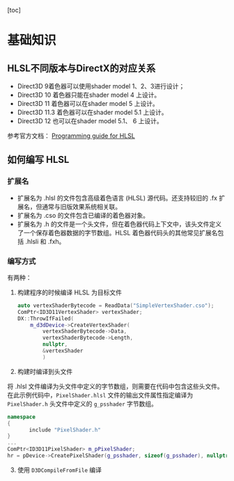 [toc]

# 基础知识

## HLSL不同版本与DirectX的对应关系

- Direct3D 9着色器可以使用shader model 1、2、3进行设计；
- Direct3D 10 着色器只能在shader model  4 上设计。
- Direct3D 11 着色器可以在shader model  5 上设计。
- Direct3D 11.3 着色器可以在shader model  5.1 上设计。
- Direct3D 12 也可以在shader model  5.1、 6 上设计。

参考官方文档： [Programming guide for HLSL](https://learn.microsoft.com/en-us/windows/win32/direct3dhlsl/dx-graphics-hlsl-pguide)

## 如何编写 HLSL

### 扩展名
- 扩展名为 .hlsl 的文件包含高级着色语言 (HLSL) 源代码。还支持较旧的 .fx 扩展名，但通常与旧版效果系统相关联。
- 扩展名为 .cso 的文件包含已编译的着色器对象。
- 扩展名为 .h 的文件是一个头文件，但在着色器代码上下文中，该头文件定义了一个保存着色器数据的字节数组。HLSL 着色器代码头的其他常见扩展名包括 .hlsli 和 .fxh。

### 编写方式

有两种：
1. 构建程序的时候编译 HLSL 为目标文件 

    ```C++
    auto vertexShaderBytecode = ReadData("SimpleVertexShader.cso");
    ComPtr<ID3D11VertexShader> vertexShader;
    DX::ThrowIfFailed(
        m_d3dDevice->CreateVertexShader(
            vertexShaderBytecode->Data,
            vertexShaderBytecode->Length,
            nullptr,
            &vertexShader
            )
    ```
2. 构建时编译到头文件

将 .hlsl 文件编译为头文件中定义的字节数组，则需要在代码中包含这些头文件。在此示例代码中，`PixelShader.hlsl` 文件的输出文件属性指定编译为 `PixelShader.h` 头文件中定义的 `g_psshader` 字节数组。

```C++
namespace
{
       include "PixelShader.h"
}
...
ComPtr<ID3D11PixelShader> m_pPixelShader;
hr = pDevice->CreatePixelShader(g_psshader, sizeof(g_psshader), nullptr, &m_pPixelShader);
```

3. 使用 `D3DCompileFromFile` 编译

